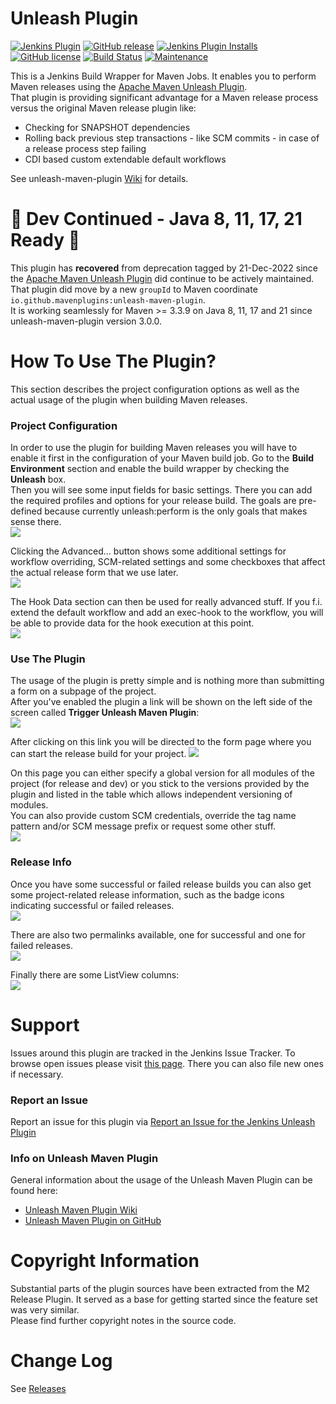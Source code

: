 # Unleash Plugin

[![Jenkins Plugin](https://img.shields.io/jenkins/plugin/v/unleash.svg)](https://plugins.jenkins.io/unleash)
[![GitHub release](https://img.shields.io/github/release/jenkinsci/unleash-plugin.svg?label=release)](https://github.com/jenkinsci/unleash-plugin/releases/latest)
[![Jenkins Plugin Installs](https://img.shields.io/jenkins/plugin/i/unleash.svg?color=blue)](https://plugins.jenkins.io/unleash)
[![GitHub license](https://img.shields.io/github/license/jenkinsci/unleash-plugin?label=license)](./LICENSE)
[![Build Status](https://ci.jenkins.io/buildStatus/icon?job=Plugins%2Funleash-plugin%2Fmaster)](https://ci.jenkins.io/job/Plugins/job/unleash-plugin/job/master/)
[![Maintenance](https://img.shields.io/maintenance/yes/2099.svg)]()

This is a Jenkins Build Wrapper for Maven Jobs. It enables you to
perform Maven releases using the
[Apache Maven Unleash Plugin](https://github.com/mavenplugins/unleash-maven-plugin).<br>
That plugin is providing significant advantage for a Maven release process versus the original Maven release plugin like:
- Checking for SNAPSHOT dependencies
- Rolling back previous step transactions - like SCM commits - in case of a release process step failing
- CDI based custom extendable default workflows

See unleash-maven-plugin [Wiki](https://github.com/mavenplugins/unleash-maven-plugin/wiki) for details.


# 🚀 Dev Continued - Java 8, 11, 17, 21 Ready 🚀 

This plugin has **recovered** from deprecation tagged by 21-Dec-2022 since
the [Apache Maven Unleash Plugin](https://github.com/mavenplugins/unleash-maven-plugin) did continue to be actively maintained.
That plugin did move by a new `groupId` to Maven coordinate `io.github.mavenplugins:unleash-maven-plugin`.<br>
It is working seamlessly for Maven >= 3.3.9 on Java 8, 11, 17 and 21 since unleash-maven-plugin version 3.0.0.


# How To Use The Plugin?

This section describes the project configuration options as well as the
actual usage of the plugin when building Maven releases.

### Project Configuration

In order to use the plugin for building Maven releases you will have to
enable it first in the configuration of your Maven build job. Go to the
**Build Environment** section and enable the build wrapper by checking
the **Unleash** box.  
Then you will see some input fields for basic settings. There you can
add the required profiles and options for your release build. The goals
are pre-defined because currently unleash:perform is the only goals that
makes sense there.  
![](docs/images/10_job_config_unleash.png)

Clicking the Advanced... button shows some additional settings for
workflow overriding, SCM-related settings and some checkboxes that
affect the actual release form that we use later.  
![](docs/images/20_job_config_unleash_advanced.png)

The Hook Data section can then be used for really advanced stuff. If you
f.i. extend the default workflow and add an exec-hook to the workflow,
you will be able to provide data for the hook execution at this point.  
![](docs/images/30_job_config_unleash_advanced_hook.png)

### Use The Plugin

The usage of the plugin is pretty simple and is nothing more than
submitting a form on a subpage of the project.  
After you've enabled the plugin a link will be shown on the left side of
the screen called **Trigger Unleash Maven Plugin**:  
![](docs/images/40_job_use_unleash.png)

After clicking on this link you will be directed to the form page where
you can start the release build for your project.
![](docs/images/50_job_start_unleash_automatic_version_calc.png)

On this page you can either specify a global version for all modules of
the project (for release and dev) or you stick to the versions provided
by the plugin and listed in the table which allows independent versioning
of modules.  
You can also provide custom SCM credentials, override the tag name pattern
and/or SCM message prefix or request some other stuff.  
![](docs/images/60_job_start_unleash_global_version_calc.png)

### Release Info

Once you have some successful or failed release builds you can also get
some project-related release information, such as the badge icons
indicating successful or failed releases.  
![](docs/images/70_job_release_info.png)

There are also two permalinks available, one for successful and one for
failed releases.  
![](docs/images/80_job_permalinks.png)

Finally there are some ListView columns:  
![](docs/images/90_job_list_view_columns.png)


# Support

Issues around this plugin are tracked in the Jenkins Issue Tracker. To
browse open issues please visit [this
page](https://issues.jenkins-ci.org/secure/IssueNavigator.jspa?mode=hide&reset=true&jqlQuery=project+%3D+JENKINS+AND+status+in+(Open,+%22In+Progress%22,+Reopened)+AND+component+%3D+unleash-plugin).
There you can also file new ones if necessary.

### Report an Issue

Report an issue for this plugin via [Report an Issue for the Jenkins Unleash Plugin](https://www.jenkins.io/participate/report-issue/redirect/#21681)

### Info on Unleash Maven Plugin

General information about the usage of the Unleash Maven Plugin can be found here:
- [Unleash Maven Plugin Wiki](https://github.com/mavenplugins/unleash-maven-plugin/wiki/)
- [Unleash Maven Plugin on GitHub](https://github.com/mavenplugins/unleash-maven-plugin/)


# Copyright Information

Substantial parts of the plugin sources have been extracted from the M2
Release Plugin. It served as a base for getting started since the
feature set was very similar.  
Please find further copyright notes in the source code.


# Change Log

See [Releases](https://github.com/jenkinsci/unleash-plugin/releases)
